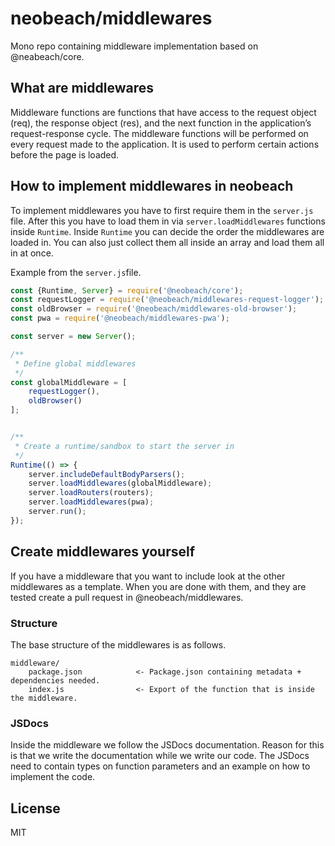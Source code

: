 # neobeach/middlewares

Mono repo containing middleware implementation based on @neabeach/core.

## What are middlewares
Middleware functions are functions that have access to the request object (req), the response object (res), and the next function in the application’s request-response cycle.
The middleware functions will be performed on every request made to the application. It is used to perform certain actions before the page is loaded.

## How to implement middlewares in neobeach
To implement middlewares you have to first require them in the `server.js` file. After this you have to load them in via `server.loadMiddlewares` functions inside `Runtime`.
Inside `Runtime` you can decide the order the middlewares are loaded in. You can also just collect them all inside an array and load them all in at once.

Example from the `server.js`file.
```javascript
const {Runtime, Server} = require('@neobeach/core');
const requestLogger = require('@neobeach/middlewares-request-logger');
const oldBrowser = require('@neobeach/middlewares-old-browser');
const pwa = require('@neobeach/middlewares-pwa');

const server = new Server();

/**
 * Define global middlewares
 */
const globalMiddleware = [
    requestLogger(),
    oldBrowser()
];


/**
 * Create a runtime/sandbox to start the server in
 */
Runtime(() => {
    server.includeDefaultBodyParsers();
    server.loadMiddlewares(globalMiddleware);
    server.loadRouters(routers);
    server.loadMiddlewares(pwa);
    server.run();
});

```


## Create middlewares yourself
If you have a middleware that you want to include look at the other middlewares as a template.
When you are done with them, and they are tested create a pull request in @neobeach/middlewares.

### Structure
The base structure of the middlewares is as follows.

```text
middleware/
    package.json            <- Package.json containing metadata + dependencies needed.
    index.js                <- Export of the function that is inside the middleware.
```
### JSDocs
Inside the middleware we follow the JSDocs documentation. Reason for this is that we write the documentation while we write our code.
The JSDocs need to contain types on function parameters and an example on how to implement the code.

## License
MIT
